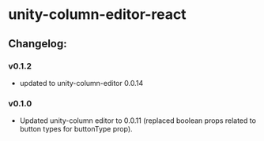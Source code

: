 # unity-column-editor-react

## Changelog:

### v0.1.2
- updated to unity-column-editor 0.0.14

### v0.1.0
- Updated unity-column editor to 0.0.11 (replaced boolean props related to button types for buttonType prop).
